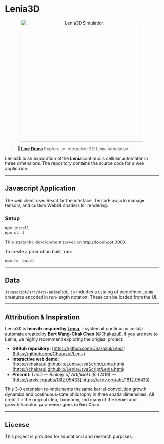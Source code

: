 # Lenia3D

<p align="center">
  <a href="https://katielocks.github.io/Projects/Lenia3D/" target="_blank" rel="noopener">
    <img src="lenia.gif" width="400px" alt="Lenia3D Simulation" />
  </a>
</p>

> 🚀 **[Live Demo](https://katielocks.github.io/Projects/Lenia3D/)**
> Explore an interactive 3D Lenia simulation!

Lenia3D is an exploration of the **Lenia** continuous cellular automaton in three dimensions. The repository contains the source code for a web application:

---



## Javascript Application

The web client uses React for the interface, TensorFlow\.js to manage tensors, and custom WebGL shaders for rendering.

### Setup

```bash
npm install
npm start
```

This starts the development server on [http://localhost:3000](http://localhost:3000).

To create a production build, run:

```bash
npm run build
```

---

## Data

`Javascript/src/data/animals3D.js` includes a catalog of predefined Lenia creatures encoded in run‑length notation. These can be loaded from the UI.

---

## Attribution & Inspiration

Lenia3D is **heavily inspired by [Lenia](https://github.com/Chakazul/Lenia)**, a system of continuous cellular automata created by **Bert Wang‑Chak Chan** ([@Chakazul](https://github.com/Chakazul)). If you are new to Lenia, we highly recommend exploring the original project:

* **GitHub repository:** [https://github.com/Chakazul/Lenia](https://github.com/Chakazul/Lenia)
* **Interactive web demo:** [https://chakazul.github.io/Lenia/JavaScript/Lenia.html](https://chakazul.github.io/Lenia/JavaScript/Lenia.html)
* **Preprint:** *Lenia — Biology of Artificial Life* (2019) — [https://arxiv.org/abs/1812.05433](https://arxiv.org/abs/1812.05433)

This 3‑D extension re‑implements the same kernel‑convolution growth dynamics and continuous‑state philosophy in three spatial dimensions. All credit for the original idea, taxonomy, and many of the kernel and growth‑function parameters goes to Bert Chan.

---

## License

This project is provided for educational and research purposes.
